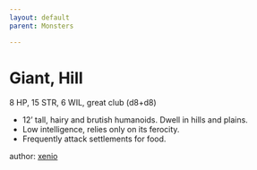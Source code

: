 ```yaml
---
layout: default
parent: Monsters 

--- 
```

# Giant, Hill
8 HP, 15 STR, 6 WIL, great club (d8+d8)  
- 12’ tall, hairy and brutish humanoids.   Dwell in hills and plains.  
- Low intelligence, relies only on its ferocity.  
- Frequently attack settlements for food.  




author: [xenio](https://xenioinabottle.blogspot.com/2021/02/classic-monsters-for-cairnito-part-1.html) 


